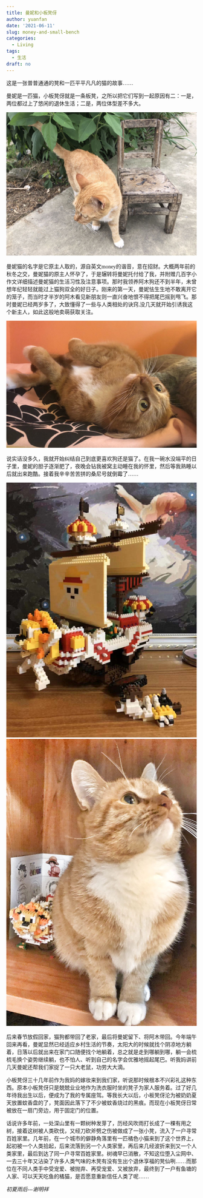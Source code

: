 ```yaml
---
title: 曼妮和小板凳伢
author: yuanfan
date: '2021-06-11'
slug: money-and-small-bench
categories:
  - Living
tags:
  - 生活
draft: no
---
```



<font face="微软雅黑">这是一张普普通通的凳和一匹平平凡凡的猫的故事……

<!--more-->

曼妮是一匹猫，小板凳伢就是一条板凳，之所以把它们写到一起原因有二：一是，两位都过上了悠闲的退休生活；二是，两位体型差不多大。

![](https://raw.githubusercontent.com/earfanfan/yf/main/static/images/2021-06-11-money-and-small-bench.jpg)

曼妮猫的名字是它原主人取的，源自英文money的谐音，意在招财。大概两年前的秋冬之交，曼妮猫的原主人怀孕了，于是辗转将曼妮托付给了我，并附赠几百字小作文详细描述曼妮猫的生活习性及注意事项。那时我领养阿木狗还不到半年，未曾想年纪轻轻就能过上猫狗双全的好日子。刚来的第一天，曼妮怯生生地不敢离开它的笼子，而当时才半岁的阿木看见新朋友则一直兴奋地恨不得把尾巴摇到甩飞。那时曼妮已经两岁多了，大致懂得了一些与人类相处的诀窍,没几天就开始引诱我这个新主人，如此这般地卖萌获取关注。

![](https://raw.githubusercontent.com/earfanfan/yf/main/static/images/2021-06-11-cute-money.jpg)

说实话没多久，我就开始纠结自己到底更喜欢狗还是猫了。在我一碗水没端平的日子里，曼妮的胆子逐渐肥了，夜晚会钻我被窝主动睡在我的怀里，然后等我熟睡以后就出来跑酷。接着我辛辛苦苦拼的桑尼号就倒霉了……

![](https://raw.githubusercontent.com/earfanfan/yf/main/static/images/2021-06-11-sunny.jpg) ![](https://raw.githubusercontent.com/earfanfan/yf/main/static/images/2021-06-11-money-and-luffy.jpg)

后来春节放假回家，猫狗都带回了老家，最后将曼妮留下、将阿木带回。今年端午回来再看，曼妮显然已经适应乡村生活的节奏，太阳大的时候就找个阴凉地方躺着，日落以后就出来在家门口随便找个地躺着，总之就是走到哪躺到哪，躺一会梳梳毛换个姿势继续躺，也不怕人、听到自己的名字会优雅地摇起尾巴。听我妈讲前几天曼妮还帮我们家捉了一只大老鼠，功劳大大滴。

小板凳伢三十几年前作为我妈的嫁妆来到我们家，听说那时候根本不兴彩礼这种东西。原本小板凳伢只是兢兢业业地作为洗衣服时坐的凳子为家人服务着。过了好几年待我出生以后，便成为了我的专属座驾。等我长大以后，小板凳伢沦为被奶奶夏天放置蚊香盘的了，凳面因此落下了不少被蚊香烧过的黑痕。而现在小板凳伢日常被放在一扇门旁边，用于固定门的位置。

话说许多年前，一处深山里有一颗树种发芽了，历经风吹雨打长成了一棵有用之树，接着这树被人类砍伐，又经刀砍斧劈之伤被做成了一张小凳，流入了一户寻常百姓家里。几年前，在一个城市的僻静角落里有一匹橘色小猫来到了这个世界上，起初被一个人类拾起，后来流落到另一个人类家里，再后来几经波折来到又一个人类家里，最后到达了同一户寻常百姓家里。树魂早已消散，不知这位堕入尘网中、一去三十年又沾染了许多人类气味的木凳有没有生出个退休享福的凳仙咧……而那位在不同人类手中受宠爱、被抛弃、再受宠爱、又被放弃，最终到了一户有鱼塘的人家、可以天天吃鱼的橘猫，是否愿意重新信任人类了呢……

*初夏雨后---谢明祥*
